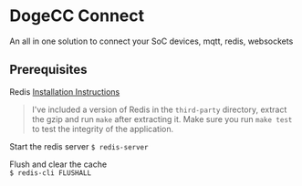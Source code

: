 # DogeCC Connect
An all in one solution to connect your SoC devices, mqtt, redis, websockets

## Prerequisites
Redis [Installation Instructions](https://redis.io/topics/quickstart)
> I've included a version of Redis in the `third-party` directory, extract the gzip and run `make` after extracting it. Make sure you run `make test` to test the integrity of the application.  

Start the redis server
`$ redis-server`

Flush and clear the cache  
`$ redis-cli FLUSHALL`